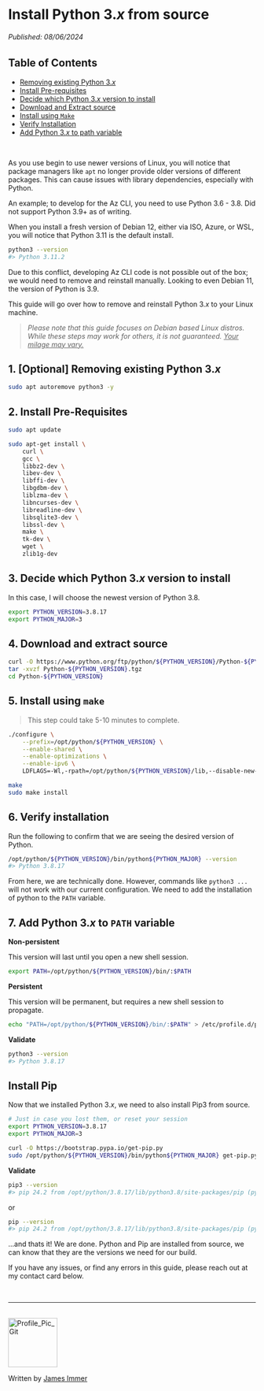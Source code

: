 # Install Python 3.*x* from source

###### *Published: 08/06/2024*

## Table of Contents
- [Removing existing Python 3.*x*](#1-optional-removing-existing-python-3xremoving-existing-python-3x)
- [Install Pre-requisites](#2-install-pre-requisites)
- [Decide which Python 3.*x* version to install](#3-decide-which-python-3x-version-to-install)
- [Download and Extract source](#4-download-and-extract-source)
- [Install using `Make`](#5-install-using-make)
- [Verify Installation](#6-verify-installation)
- [Add Python 3.*x* to path variable](#7-add-python-3x-to-path-variable)

<br>

As you use begin to use newer versions of Linux, you will notice that package managers like `apt` no longer provide older versions of different packages. This can cause issues with library dependencies, especially with Python.

An example; to develop for the Az CLI, you need to use Python 3.6 - 3.8. Did not support Python 3.9+ as of writing. 

When you install a fresh version of Debian 12, either via ISO, Azure, or WSL, you will notice that Python 3.11 is the default install.

```bash
python3 --version
#> Python 3.11.2
```

Due to this conflict, developing Az CLI code is not possible out of the box; we would need to remove and reinstall manually. Looking to even Debian 11, the version of Python is 3.9.

This guide will go over how to remove and reinstall Python 3.*x* to your Linux machine.

> *Please note that this guide focuses on Debian based Linux distros. While these steps may work for others, it is not guaranteed. <u>Your milage may vary.</u>*


## 1. [Optional] Removing existing Python 3.*x*
```bash
sudo apt autoremove python3 -y
```

## 2. Install Pre-Requisites
```bash
sudo apt update

sudo apt-get install \
    curl \
    gcc \
    libbz2-dev \
    libev-dev \
    libffi-dev \
    libgdbm-dev \
    liblzma-dev \
    libncurses-dev \
    libreadline-dev \
    libsqlite3-dev \
    libssl-dev \
    make \
    tk-dev \
    wget \
    zlib1g-dev
```

## 3. Decide which Python 3.*x* version to install
In this case, I will choose the newest version of Python 3.8.

```bash
export PYTHON_VERSION=3.8.17
export PYTHON_MAJOR=3
```

## 4. Download and extract source
```bash
curl -O https://www.python.org/ftp/python/${PYTHON_VERSION}/Python-${PYTHON_VERSION}.tgz
tar -xvzf Python-${PYTHON_VERSION}.tgz
cd Python-${PYTHON_VERSION}
```

## 5. Install using `make`
> This step could take 5-10 minutes to complete.

```bash
./configure \
    --prefix=/opt/python/${PYTHON_VERSION} \
    --enable-shared \
    --enable-optimizations \
    --enable-ipv6 \
    LDFLAGS=-Wl,-rpath=/opt/python/${PYTHON_VERSION}/lib,--disable-new-dtags

make
sudo make install
```


## 6. Verify installation
Run the following to confirm that we are seeing the desired version of Python.
```bash
/opt/python/${PYTHON_VERSION}/bin/python${PYTHON_MAJOR} --version
#> Python 3.8.17
```

From here, we are technically done. However, commands like `python3 ...` will not work with our current configuration. We need to add the installation of python to the `PATH` variable.


## 7. Add Python 3.*x* to `PATH` variable

**Non-persistent**

This version will last until you open a new shell session.

```bash
export PATH=/opt/python/${PYTHON_VERSION}/bin/:$PATH
```

**Persistent**

This version will be permanent, but requires a new shell session to propagate.

```bash
echo "PATH=/opt/python/${PYTHON_VERSION}/bin/:$PATH" > /etc/profile.d/python.sh
```

**Validate**
```bash
python3 --version
#> Python 3.8.17
```

## Install Pip
Now that we installed Python 3.*x*, we need to also install Pip3 from source.
```bash
# Just in case you lost them, or reset your session
export PYTHON_VERSION=3.8.17
export PYTHON_MAJOR=3

curl -O https://bootstrap.pypa.io/get-pip.py
sudo /opt/python/${PYTHON_VERSION}/bin/python${PYTHON_MAJOR} get-pip.py
```

**Validate**
```bash
pip3 --version
#> pip 24.2 from /opt/python/3.8.17/lib/python3.8/site-packages/pip (python 3.8)
```
or

```bash
pip --version
#> pip 24.2 from /opt/python/3.8.17/lib/python3.8/site-packages/pip (python 3.8)
```

...and thats it! We are done. Python and Pip are installed from source, we can know that they are the versions we need for our build.

If you have any issues, or find any errors in this guide, please reach out at my contact card below.

<br>

---

<br>

<img src="https://avatars.githubusercontent.com/u/77898354?v=4" alt="Profile_Pic_Git" width="100" height="100"/>

Written by [James Immer](../profile.md)